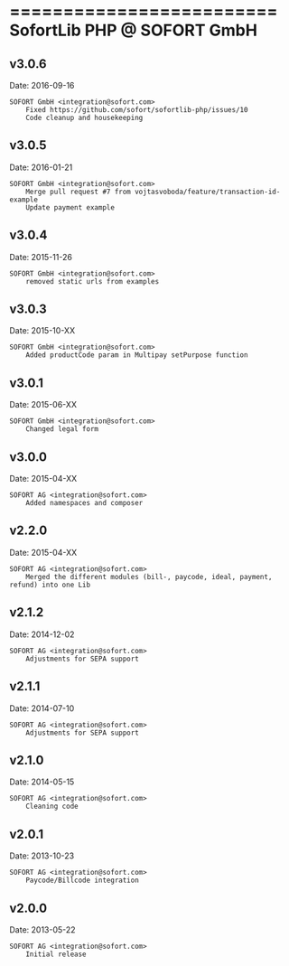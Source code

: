 =========================
SofortLib PHP @ SOFORT GmbH
=========================

v3.0.6
------
Date: 2016-09-16

    SOFORT GmbH <integration@sofort.com>
        Fixed https://github.com/sofort/sofortlib-php/issues/10
        Code cleanup and housekeeping

v3.0.5
------
Date: 2016-01-21

    SOFORT GmbH <integration@sofort.com>
        Merge pull request #7 from vojtasvoboda/feature/transaction-id-example
        Update payment example

v3.0.4
----------------
Date: 2015-11-26

    SOFORT GmbH <integration@sofort.com>
        removed static urls from examples

v3.0.3
----------------
Date: 2015-10-XX

    SOFORT GmbH <integration@sofort.com>
        Added productCode param in Multipay setPurpose function

v3.0.1
----------------
Date: 2015-06-XX

    SOFORT GmbH <integration@sofort.com>
        Changed legal form


v3.0.0
----------------
Date: 2015-04-XX

    SOFORT AG <integration@sofort.com>
        Added namespaces and composer


v2.2.0
----------------
Date: 2015-04-XX

    SOFORT AG <integration@sofort.com>
        Merged the different modules (bill-, paycode, ideal, payment, refund) into one Lib


v2.1.2
----------------
Date: 2014-12-02

    SOFORT AG <integration@sofort.com>
        Adjustments for SEPA support


v2.1.1
----------------
Date: 2014-07-10

    SOFORT AG <integration@sofort.com>
        Adjustments for SEPA support



v2.1.0
----------------
Date: 2014-05-15

    SOFORT AG <integration@sofort.com>
        Cleaning code


v2.0.1
----------------
Date: 2013-10-23

    SOFORT AG <integration@sofort.com>
        Paycode/Billcode integration


v2.0.0
----------------
Date: 2013-05-22

    SOFORT AG <integration@sofort.com>
        Initial release

